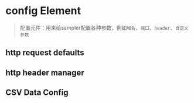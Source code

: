 # config Element

> 配置元件：用来给sampler配置各种参数，例如`域名`、`端口`、`header`、`自定义参数`

## http request defaults



## http header manager



## CSV Data Config



